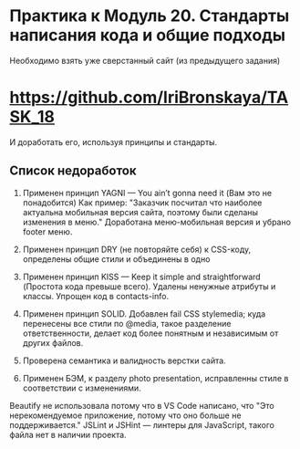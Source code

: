 # Практика к Модуль 20. Стандарты написания кода и общие подходы
Необходимо взять уже сверстанный сайт (из предыдущего задания)

# https://github.com/IriBronskaya/TASK_18

И доработать его, используя принципы и стандарты.


 ## Список недоработок
 
 1. Применен принцип YAGNI — You ain’t gonna need it (Вам это не понадобится)
 Как пример: "Заказчик посчитал что наиболее актуальнa мобильная версия сайта, поэтому были сделаны
 изменения в меню." Доработана меню-мобильная версия и убрано footer меню.

 2. Применен принцип DRY (не повторяйте себя) к CSS-коду, определены общие стили и объединены  в одно
 
 3. Применен принцип KISS — Keep it simple and straightforward (Простота кода превыше всего). 
 Удалены ненужные атрибуты и классы. Упрощен код в contacts-info.
 
 4. Применен принцип SOLID. Добавлен fail CSS stylemedia; куда перенесены все стили по @media, такое разделение ответственности,
 делает код более понятным и независимым от других файлов.
 
 5. Проверена семантикa и валидность верстки сайта.
 
 6. Применен БЭМ, к разделу photo presentation, исправленны стиле в соответствии с изменениями.

  Beautify не использовала потому что в VS Code написано, что "Это нерекомендуемое приложение, потому что оно больше не поддерживается."
  JSLint и JSHint — линтеры для JavaScript, такого файла нет в наличии проекта.
 
